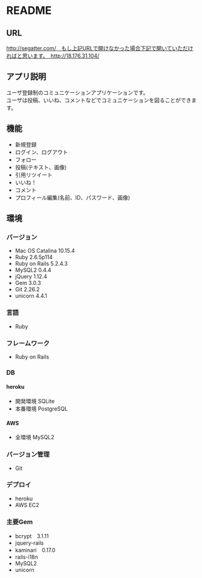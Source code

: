 # README

## URL
http://segatter.com/　もし上記URLで開けなかった場合下記で開いていただければと思います。　http://18.176.31.104/

## アプリ説明
ユーザ登録制のコミュニケーションアプリケーションです。  
ユーザは投稿、いいね、コメントなどでコミュニケーションを図ることができます。

## 機能
- 新規登録
- ログイン、ログアウト
- フォロー
- 投稿(テキスト、画像)
- 引用リツイート
- いいね！
- コメント
- プロフィール編集(名前、ID、パスワード、画像)

## 環境

### バージョン
- Mac OS Catalina 10.15.4
- Ruby 2.6.5p114
- Ruby on Rails 5.2.4.3
- MySQL2 0.4.4
- jQuery 1.12.4
- Gem 3.0.3
- Git 2.26.2
- unicorn 4.4.1

### 言語
- Ruby

### フレームワーク
- Ruby on Rails

### DB
#### heroku
- 開発環境 SQLite
- 本番環境 PostgreSQL
#### AWS
- 全環境 MySQL2

### バージョン管理
- Git

### デプロイ
- heroku
- AWS EC2

### 主要Gem
- bcrypt　3.1.11
- jquery-rails
- kaminari　0.17.0
- rails-i18n
- MySQL2
- unicorn
